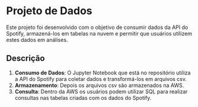 # Projeto de Dados

Este projeto foi desenvolvido com o objetivo de consumir dados da API do Spotify, armazená-los em tabelas na nuvem e permitir que usuários utilizem estes dados em análises.

## Descrição

1. **Consumo de Dados**: O Jupyter Notebook que está no repositório utiliza a API do Spotify para coletar dados e transformá-los em arquivos csv.
2. **Armazenamento**: Depois os arquivos csv são armazenados na AWS.
3. **Consulta**: Dentro da AWS os usuários podem utilizar SQL para realizar consultas nas tabelas criadas com os dados do Spotify.
